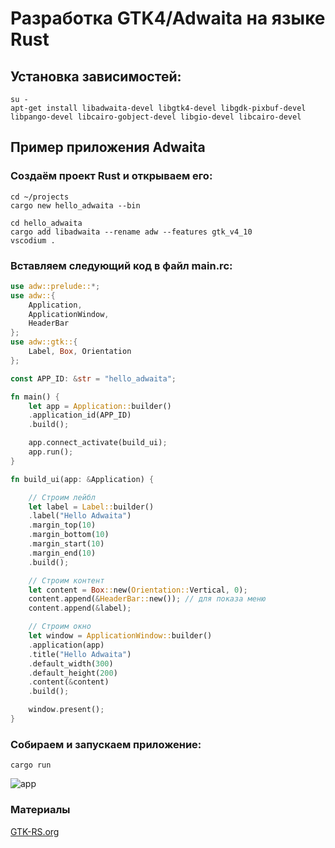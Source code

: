# Разработка GTK4/Adwaita на языке Rust

## Установка зависимостей:

```shell
su - 
apt-get install libadwaita-devel libgtk4-devel libgdk-pixbuf-devel libpango-devel libcairo-gobject-devel libgio-devel libcairo-devel
```

## Пример приложения Adwaita

### Создаём проект Rust и открываем его:

```shell
cd ~/projects
cargo new hello_adwaita --bin

cd hello_adwaita
cargo add libadwaita --rename adw --features gtk_v4_10
vscodium .
```

### Вставляем следующий код в файл main.rc:

```rust
use adw::prelude::*;
use adw::{
    Application, 
    ApplicationWindow,
    HeaderBar
};
use adw::gtk::{
    Label, Box, Orientation
};

const APP_ID: &str = "hello_adwaita";

fn main() {
    let app = Application::builder()
    .application_id(APP_ID)
    .build();

    app.connect_activate(build_ui);
    app.run();
}

fn build_ui(app: &Application) {

    // Строим лейбл
    let label = Label::builder()
    .label("Hello Adwaita")
    .margin_top(10)
    .margin_bottom(10)
    .margin_start(10)
    .margin_end(10)
    .build();

    // Строим контент
    let content = Box::new(Orientation::Vertical, 0);
    content.append(&HeaderBar::new()); // для показа меню
    content.append(&label);

    // Строим окно
    let window = ApplicationWindow::builder()
    .application(app)
    .title("Hello Adwaita")
    .default_width(300)
    .default_height(200)
    .content(&content)
    .build();

    window.present();
}
```

### Собираем и запускаем приложение:

```shell
cargo run
```

![app](/rust/gtk4-applications/app.png)

### Материалы

[GTK-RS.org](https://gtk-rs.org)
